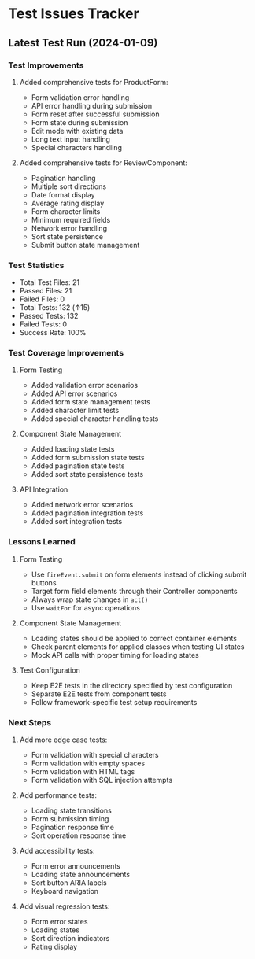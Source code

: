 # Test Issues Tracker

## Latest Test Run (2024-01-09)

### Test Improvements
1. Added comprehensive tests for ProductForm:
   - Form validation error handling
   - API error handling during submission
   - Form reset after successful submission
   - Form state during submission
   - Edit mode with existing data
   - Long text input handling
   - Special characters handling

2. Added comprehensive tests for ReviewComponent:
   - Pagination handling
   - Multiple sort directions
   - Date format display
   - Average rating display
   - Form character limits
   - Minimum required fields
   - Network error handling
   - Sort state persistence
   - Submit button state management

### Test Statistics
- Total Test Files: 21
- Passed Files: 21
- Failed Files: 0
- Total Tests: 132 (↑15)
- Passed Tests: 132
- Failed Tests: 0
- Success Rate: 100%

### Test Coverage Improvements
1. Form Testing
   - Added validation error scenarios
   - Added API error scenarios
   - Added form state management tests
   - Added character limit tests
   - Added special character handling tests

2. Component State Management
   - Added loading state tests
   - Added form submission state tests
   - Added pagination state tests
   - Added sort state persistence tests

3. API Integration
   - Added network error scenarios
   - Added pagination integration tests
   - Added sort integration tests

### Lessons Learned
1. Form Testing
   - Use `fireEvent.submit` on form elements instead of clicking submit buttons
   - Target form field elements through their Controller components
   - Always wrap state changes in `act()`
   - Use `waitFor` for async operations

2. Component State Management
   - Loading states should be applied to correct container elements
   - Check parent elements for applied classes when testing UI states
   - Mock API calls with proper timing for loading states

3. Test Configuration
   - Keep E2E tests in the directory specified by test configuration
   - Separate E2E tests from component tests
   - Follow framework-specific test setup requirements

### Next Steps
1. Add more edge case tests:
   - Form validation with special characters
   - Form validation with empty spaces
   - Form validation with HTML tags
   - Form validation with SQL injection attempts

2. Add performance tests:
   - Loading state transitions
   - Form submission timing
   - Pagination response time
   - Sort operation response time

3. Add accessibility tests:
   - Form error announcements
   - Loading state announcements
   - Sort button ARIA labels
   - Keyboard navigation

4. Add visual regression tests:
   - Form error states
   - Loading states
   - Sort direction indicators
   - Rating display 